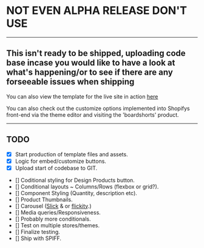 # NOT EVEN ALPHA RELEASE DON'T USE
---
**This isn't ready to be shipped, uploading code base incase you would like to have a look at what's happening/or to see if there are any forseeable issues when shipping**
---

You can also view the template for the live site in action [here](https://demo.spiff.com.au/collections/apparel/products/boardshorts-demo)

You can also check out the customize options implemented into Shopifys front-end via the theme editor and visiting the 'boardshorts' product.

---
## TODO

- [x] Start production of template files and assets.
- [x] Logic for embed/customize buttons.
- [x] Upload start of codebase to GIT. 
- [] Coditional styling for Design Products button.
- [] Conditional layouts ~ Columns/Rows (flexbox or grid?).
- [] Component Styling (Quantity, description etc).
- [] Product Thumbnails.
- [] Carousel ([Slick](https://kenwheeler.github.io/slick/) & or [flickity](https://flickity.metafizzy.co/).)
- [] Media queries/Responsiveness.
- [] Probably more conditionals.
- [] Test on multiple stores/themes.
- [] Finalize testing.
- [] Ship with SPIFF.

